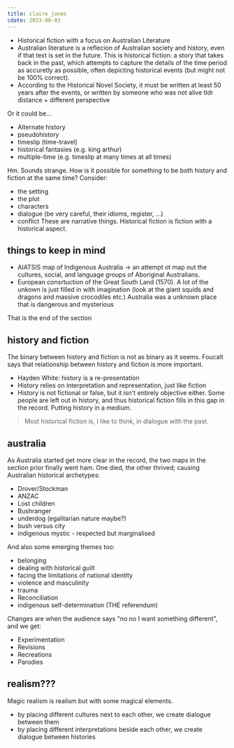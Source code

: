 ```yaml
---
title: claire jones
cdate: 2023-08-03
---
```


* Historical fiction with a focus on Australian Literature
* Australian literature is a reflecion of Australian society and history, even if that text is set in the future. This is historical fiction: a story that takes back in the past, which attempts to capture the details of the time period as accuretly as possible, often depicting historical events (but might not be 100% correct).
* According to the Historical Novel Society, it must be written at least 50 years after the events, or written by someone who was not alive tldr distance + different perspective

Or it could be...
* Alternate history
* pseudohistory
* timeslip (time-travel)
* historical fantasies (e.g. king arthur)
* multiple-time (e.g. timeslip at many times at all times)

Hm. Sounds strange. How is it possible for something to be both history and fiction at the same time? Consider:
* the setting
* the plot
* characters
* dialogue (be very careful, their idioms, register, ...)
* conflict
These are narrative things. Historical fiction is fiction with a historical aspect.

## things to keep in mind
* AIATSIS map of Indigenous Australia → an attempt ot map out the cultures, social, and language groups of Aboriginal Australians.
* European consrtuction of the Great South Land (1570). A lot of the unkown is just filled in with imagination (look at the giant squids and dragons and massive crocodiles etc.) Australia was a unknown place that is dangerous and mysterious

That is the end of the section

## history and fiction

The binary between history and fiction is not as binary as it seems. Foucalt says that relationship between history and fiction is more important.
* Hayden White: history is a re-presentation
* History relies on interpretation and representation, just like fiction
* History is not fictional or false,  but it isn't entirely objective either.
Some people are left out in history, and thus historical fiction fills in this gap in the record. Putting history in a medium.

> Most historical fiction is, I like to think, in dialogue with the past.

## australia

As Australia started get more clear in the record, the two maps in the section prior finally went ham. One died, the other thrived; causing Australian historical archetypes:
* Drover/Stockman
* ANZAC
* Lost children
* Bushranger
* underdog (egalitarian nature maybe?)
* bush versus city
* indigenous mystic - respected but marginalised

And also some emerging themes too:
* belonging
* dealing with historical guilt
* facing the limitations of national identity
* violence and masculinity
* trauma
* Reconciliation
* indigenous self-determination (THE referendum)

Changes are when the audience says "no no I want something different", and we get:
* Experimentation
* Revisions
* Recreations
* Parodies

## realism???

Magic realism is realism but with some magical elements.

* by placing different cultures next to each other, we create dialogue between them
* by placing different interpretations beside each other, we create dialogue between histories
